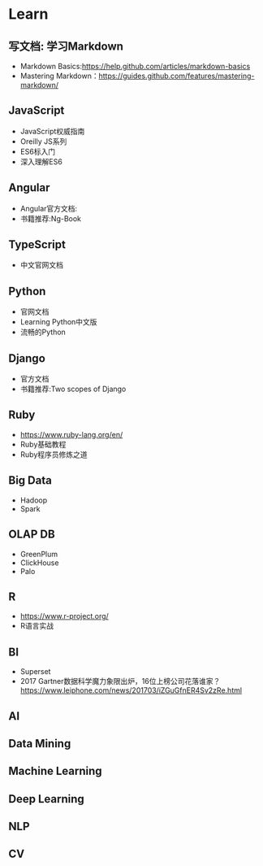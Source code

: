 # Learn

## 写文档: 学习Markdown
- Markdown Basics:https://help.github.com/articles/markdown-basics
- Mastering Markdown：https://guides.github.com/features/mastering-markdown/

## JavaScript

- JavaScript权威指南
- Oreilly JS系列
- ES6标入门
- 深入理解ES6

## Angular

- Angular官方文档:
- 书籍推荐:Ng-Book

## TypeScript

- 中文官网文档

## Python

- 官网文档
- Learning Python中文版
- 流畅的Python

## Django

- 官方文档
- 书籍推荐:Two scopes of Django

## Ruby

- https://www.ruby-lang.org/en/
- Ruby基础教程
- Ruby程序员修炼之道

## Big Data

- Hadoop
- Spark

## OLAP DB

- GreenPlum
- ClickHouse
- Palo

## R

- https://www.r-project.org/
- R语言实战

## BI

- Superset
- 2017 Gartner数据科学魔力象限出炉，16位上榜公司花落谁家？https://www.leiphone.com/news/201703/iZGuGfnER4Sv2zRe.html

## AI

## Data Mining

## Machine Learning

## Deep Learning

## NLP

## CV

